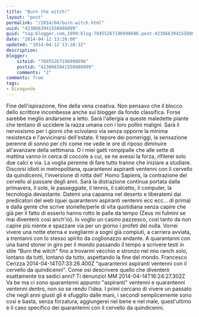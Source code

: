 ```yaml
---
title: "Burn the witch!"
layout: "post"
permalink: "/2014/04/burn-witch.html"
uuid: "4230663941558086099"
guid: "tag:blogger.com,1999:blog-70455267196998696.post-4230663941558086099"
date: "2014-04-12 13:28:00"
updated: "2014-04-12 13:28:32"
description: 
blogger:
    siteid: "70455267196998696"
    postid: "4230663941558086099"
    comments: "2"
comments: True
tags:
- Divagando
---
```

Fine dell'ispirazione, fine della vena creativa. Non pensavo che il
blocco dello scrittore incombesse anche sui blogger da fondo classifica.
Forse sarebbe meglio andarsene a letto. Sarà l'allergia a queste
maledette piante che tentano di uccidere la razza umana con i loro
pollini maligni. Sarà il nervosismo per i giorni che scivolano via senza
opporre la minima resistenza e l'avvicinarsi dell'estate. Il tepore dei
pomeriggi, la sensazione perenne di sonno per chi come me vede le ore di
riposo diminuire all'avanzare della settimana. O i miei gatti rompipalle
che alle sette di mattina vanno in cerca di coccole a cui, se ne avessi
la forza, rifilerei solo due calci e via. La voglia perenne di fare
tutto tranne che iniziare a studiare. Discorsi idioti in metropolitana,
quarantenni aspiranti ventenni con il cervello da quindicenni,
l'inversione di rotta dell' Homo Sapiens, la contrazione del cervello al
passare degli anni. Sarà la distrazione continua portata dalla
primavera, il sole, le passeggiate, il tennis, il calcetto, il computer,
la tecnologia devastante. Datemi una capanna nel deserto e liberatemi
dai predicatori del web (quei quarantenni aspiranti ventenni ecc ecc...
di prima) e dalla gente che scrive storielle/perle di vita quotidiana
senza capire che già per il fatto di esserlo hanno rotto le palle da
tempo (Zeus mi fulmini se mai diventerò così anch'io). Io voglio un
casino pazzesco, così tanto da non capire più niente e spazzare via per
un giorno i profeti del nulla. Vorrei vivere una notte eterna e
svegliarmi a sogni già compiuti, a carriera avviata, a trentanni con lo
stesso spirito da coglionazzo andante. A quarantanni con una band stoner
in giro per il mondo passando il tempo a scrivere testi in stile "Burn
the witch" fino a trovarmi vecchio e stronzo nel mio ranch solo, lontano
da tutti, lontano da tutto, aspettando la fine del mondo.
[](http://www.blogger.com/profile/00595907208680610770)
Francesco Cerizza
2014-04-14T07:33:26.400Z
"quarantenni aspiranti ventenni con il cervello da quindicenni". Come
osi descrivere quello che diventerò esattamente tra sedici anni? Ti
denunzio!
[](http://www.blogger.com/profile/00210870461524700670)
MM
2014-04-14T16:24:27.302Z
Va be ma ci sono quarantenni appunto "aspiranti" ventenni e quarantenni
ventenni dentro, non so se rendo l'idea. I primi cercano di vivere un
passato che negli anni giusti gli è sfuggito dalle mani, i secondi
semplicemente sono così e basta, senza forzatura, aggiungerei nel bene e
nel male, quest'ultimo è il caso specifico dei quarantenni con il
cervello da quindicenni.
